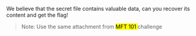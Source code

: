 We believe that the secret file contains valuable data, can you recover its content and get the flag!  

> Note: Use the same attachment from <mark>MFT 101 </mark> challenge  
